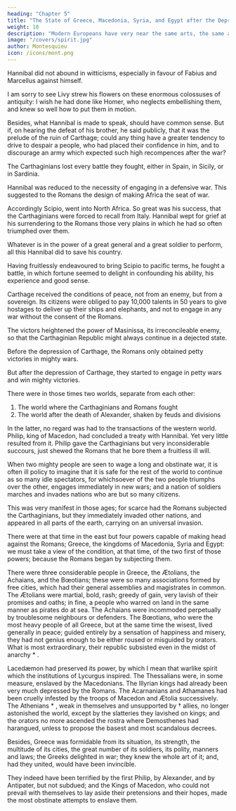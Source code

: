 ```yaml
---
heading: "Chapter 5"
title: "The State of Greece, Macedonia, Syria, and Egypt after the Depression of Carthage"
weight: 10
description: "Modern Europeans have very near the same arts, the same arms, the same discipline, and the same manner of making war."
image: "/covers/spirit.jpg"
author: Montesquieu
icon: /icons/mont.png
---
```




Hannibal did not abound in witticisms, especially in favour of Fabius and Marcellus against himself. 

I am sorry to see Livy strew his flowers on these enormous colossuses of antiquity:  I wish he had done like Homer, who neglects embellishing them, and knew so well how to put them in motion.

Besides, what Hannibal is made to speak, should have common sense. But if, on hearing the defeat of his brother, he said publicly, that it was the prelude of the ruin of Carthage; could any thing have a greater tendency to drive to despair a people, who had placed their confidence in him, and to discourage an army which expected such high recompences after the war?

The Carthaginians lost every battle they fought, either in Spain, in Sicily, or in Sardinia.

Hannibal was reduced to the necessity of engaging in a defensive war. This suggested to the Romans the design of making Africa the seat of war.

Accordingly Scipio, went into North Africa. So great was his success, that the Carthaginians were forced to recall from Italy. Hannibal wept for grief at his surrendering to the Romans those very plains in which he had so often triumphed over them.

Whatever is in the power of a great general and a great soldier to perform, all this Hannibal did to save his country. 

Having fruitlessly endeavoured to bring Scipio to pacific terms, he fought a battle, in which fortune seemed to delight in confounding his ability, his experience and good sense.

Carthage received the conditions of peace, not from an enemy, but from a sovereign. Its citizens were obliged to pay 10,000 talents in 50 years to give hostages to deliver up their ships and elephants, and not to engage in any war without the consent of the Romans.



The victors heightened the power of Masinissa, its irreconcileable enemy, so that the Carthaginian Republic might always continue in a dejected state.

Before the depression of Carthage, the Romans only obtained petty victories in mighty wars. 

But after the depression of Carthage, they started to engage in petty wars and win mighty victories.

There were in those times two worlds, separate from each other:

1. The world where the Carthaginians and Romans fought
2. The world after the death of Alexander, shaken by feuds and divisions

In the latter, no regard was had to the transactions of the western world. Philip, king of Macedon, had concluded a treaty with Hannibal. Yet very little resulted from it. Philip gave the Carthaginians but very inconsiderable succours, just shewed the Romans that he bore them a fruitless ill will.

When two mighty people are seen to wage a long and obstinate war, it is often ill policy to imagine that it is safe for the rest of the world to continue as so many idle spectators, for whichsoever of the two people triumphs over the other, engages immediately in new wars; and a nation of soldiers marches and invades nations who are but so many citizens.

This was very manifest in those ages; for scarce had the Romans subjected the Carthaginians, but they immediately invaded other nations, and appeared in all parts of the earth, carrying on an universal invasion.

There were at that time in the east but four powers capable of making head against the Romans; Greece, the kingdoms of Macedonia, Syria and Egypt:  we must take a view of the condition, at that time, of the two first of those powers; because the Romans began by subjecting them.

There were three considerable people in Greece, the Ætolians, the Achaians, and the Bœotians; these were so many associations formed by free cities, which had their general assemblies and magistrates in common. The Ætolians were martial, bold, rash; greedy of gain, very lavish of their promises and oaths; in fine, a people who warred on land in the same manner as pirates do at sea. The Achaians were incommoded perpetually by troublesome neighbours or defenders. The Bœotians, who were the most heavy people of all Greece, but at the same time the wisest, lived generally in peace; guided entirely by a sensation of happiness and misery, they had not genius enough to be either roused or misguided by orators. What is most extraordinary, their republic subsisted even in the midst of anarchy * .

Lacedæmon had preserved its power, by which I mean that warlike spirit which the institutions of Lycurgus inspired. The Thessalians were, in some measure, enslaved by the Macedonians. The Illyrian kings had already been very much depressed by the Romans. The Acarnanians and Athamanes had been cruelly infested by the troops of Macedon and Ætolia successively. The Athenians * , weak in themselves and unsupported by † allies, no longer astonished the world, except by the slatteries they lavished on kings; and the orators no more ascended the rostra where Demosthenes had harangued, unless to propose the basest and most scandalous decrees.

Besides, Greece was formidable from its situation, its strength, the multitude of its cities, the great number of its soldiers, its polity, manners and laws; the Greeks delighted in war; they knew the whole art of it; and, had they united, would have been invincible.

They indeed have been terrified by the first Philip, by Alexander, and by Antipater, but not subdued; and the Kings of Macedon, who could not prevail with themselves to lay aside their pretensions and their hopes, made the most obstinate attempts to enslave them.

